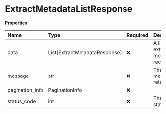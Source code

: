 # ExtractMetadataListResponse

**Properties**

| Name            | Type                          | Required | Description                        |
| :-------------- | :---------------------------- | :------- | :--------------------------------- |
| data            | List[ExtractMetadataResponse] | ❌       | A list of extract metadata records |
| message         | str                           | ❌       | The message to return              |
| pagination_info | PaginationInfo                | ❌       |                                    |
| status_code     | int                           | ❌       | The HTTP status code               |

<!-- This file was generated by liblab | https://liblab.com/ -->
